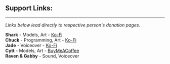 ## Support Links:
***
_Links below lead directly to respective person's donation pages._  

**Shark** - Models, Art -  [Ko-Fi](https://ko-fi.com/sharkmods)  
**Chuck** - Programming, Art - [Ko-Fi](https://ko-fi.com/chuckleberryfinn)  
**Jade** - Voiceover - [Ko-Fi](https://ko-fi.com/jadedp)  
**Cytt** - Models, Art - [BuyMeACoffee](https://buymeacoffee.com/cytt)  
**Raven & Gabby** - Sound, Voiceover  
